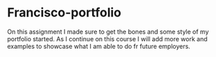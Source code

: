 # Francisco-portfolio
On this assignment I made sure to get the bones and some style of my portfolio started. As I continue on this course I will add more work and examples to showcase what I am able to do fr future employers.
